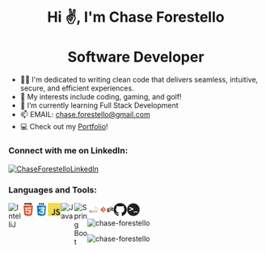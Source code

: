 <h1 align="center">Hi ✌️, I'm Chase Forestello<br><br>
Software Developer</h1>

- 👨‍💻 I'm dedicated to writing clean code that delivers seamless, intuitive, secure, and efficient experiences.
- 👀 My interests include coding, gaming, and golf!
- 🌱 I’m currently learning Full Stack Development
- 📫 EMAIL: chase.forestello@gmail.com
- 💻 Check out my [Portfolio][portfolio]!

<h3 align="left">Connect with me on LinkedIn:</h3>
<p align="left">
<a href="https://www.linkedin.com/in/chase-forestello/" target="_blank" rel="noopener noreferrer"><img align="center" src="https://raw.githubusercontent.com/rahuldkjain/github-profile-readme-generator/master/src/images/icons/Social/linked-in-alt.svg" alt="ChaseForestelloLinkedIn" height="30" width="40" /></a>
</p>

<h3 align="left">Languages and Tools:</h3>
<img align="left" alt="IntelliJ" width="26px" src="https://img.icons8.com/color/48/000000/intellij-idea.png">
<img align="left" alt="HTML5" width="26px" src="https://raw.githubusercontent.com/github/explore/80688e429a7d4ef2fca1e82350fe8e3517d3494d/topics/html/html.png">
<img align="left" alt="CSS3" width="26px" src="https://raw.githubusercontent.com/github/explore/80688e429a7d4ef2fca1e82350fe8e3517d3494d/topics/css/css.png">
<img align="left" alt="JavaScript" width="26px" src="https://raw.githubusercontent.com/github/explore/80688e429a7d4ef2fca1e82350fe8e3517d3494d/topics/javascript/javascript.png">
<img align="left" alt="Java" width="26px" src="https://img.icons8.com/color/48/000000/java-coffee-cup-logo--v1.png">
<img align="left" alt="Spring Boot" width="26px" src="https://img.icons8.com/color/48/000000/spring-logo.png">
<img align="left" alt="MySQL" width="26px" src="https://raw.githubusercontent.com/github/explore/80688e429a7d4ef2fca1e82350fe8e3517d3494d/topics/mysql/mysql.png">
<img align="left" alt="Git" width="26px" src="https://raw.githubusercontent.com/github/explore/80688e429a7d4ef2fca1e82350fe8e3517d3494d/topics/git/git.png">
<img align="left" alt="GitHub" width="26px" src="https://raw.githubusercontent.com/github/explore/78df643247d429f6cc873026c0622819ad797942/topics/github/github.png">
<img align="left" alt="Terminal" width="26px" src="https://raw.githubusercontent.com/github/explore/80688e429a7d4ef2fca1e82350fe8e3517d3494d/topics/terminal/terminal.png">

<br>
<p><img align="left" src="https://github-readme-stats.vercel.app/api/top-langs?username=chase-forestello&show_icons=true&locale=en&layout=compact" alt="chase-forestello" /></p>
<br>
<p>&nbsp;<img align="left" src="https://github-readme-stats.vercel.app/api?username=chase-forestello&show_icons=true&locale=en" alt="chase-forestello" /></p>

[portfolio]:https://chase-forestello.github.io/portfolio
<!---
Chase-Forestello/Chase-Forestello is a ✨ special ✨ repository because its `README.md` (this file) appears on your GitHub profile.
You can click the Preview link to take a look at your changes.
--->
